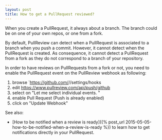 ```yaml
---
layout: post
title: How to get a PullRequest reviewed?
---
```


When you create a PullRequest, it always about a branch. The branch could be on one
of your own repos, or one from a fork.

By default, PullReview can detect when a PullRequest is associated to a branch
when you push a commit. However, it cannot detect when the PullRequest is
created. As consequence, it cannot detect a PullRequest from a fork as they do
not correspond to a branch of your repository.

In order to have  reviews on PullRequests from a fork or not, you need to enable the
PullRequest event on the PullReview webhook as following:

1. browse `https://github.com/<account>/<repo>/settings/hooks
2. edit https://www.pullreview.com/api/push/github
3. select on "Let me select individual events. "
4. enable Pull Request (Push is already enabled)
5. click on "Update Webhook"

See also:

* [How to be notified when a review is ready]({% post_url 2015-05-05-how-to-be-notified-when-a-review-is-ready %})
  to learn how to get notifications directly in your PullRequest.

